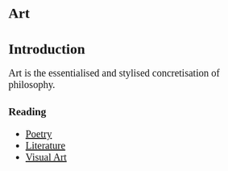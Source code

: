 <head>
    <meta name="verification" content="google-site-verification: googleb21df23a57bafe18.html">
</head>

<style>
    * {font-family: "Times New Roman"}
    p, ol, ul, td {font-size: 20px}
</style>

# Art
# Introduction
Art is the essentialised and stylised concretisation of philosophy.

## Reading
- [Poetry](https://pranigopu.github.io/art/poetry)
- [Literature](https://pranigopu.github.io/art/literature)
- [Visual Art](https://pranigopu.github.io/art/visual-art)